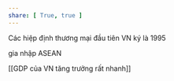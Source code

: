```yaml
---
share: [ True, true ]
---
```

Các hiệp định thương mại đầu tiên VN ký là 1995

gia nhập ASEAN 

[[GDP của VN tăng trưởng rất nhanh]]